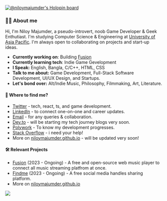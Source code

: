 [![@niloymajumder's Holopin board](https://holopin.io/api/user/board?user=niloymajumder)](https://holopin.io/@niloymajumder)
### 👋🏻 About me
Hi, I'm Niloy Majumder, a pseudo-introvert, noob Game Developer & Geek Enthutiast. I'm studying Computer Science & Engineering at [University of Asia Pacific](https://www.uap-bd.edu/). I'm always open to collaborating on projects and start-up ideas. 

* **Currently working on**: Building [Fusion](https://playfusion.netlify.app/)
* **Currently learning tech**: Indie Game Gevelopment
* **I Speak:** English, Bangla, C/C++, HTML, CSS
* **Talk to me about:** Game Development, Full-Stack Software Development, UI/UX Design, and Startups.
* **Let's bond over:** Alt/Indie Music, Philosophy, Filmmaking, Art, Literature.

#### 👀 Where to find me?
* [Twitter](https://twitter.com/bluefloyd07) - tech, react, ts, and game development.
* [LinkedIn](https://linkedin.com/in/niloymajumder) - to connect one-on-one and career updates.
* [Email](mailto://niloy.majumder@outlook.com) - for any queries & collaboration.
* [Dev.to](https://dev.to/bluefloyd) - will be starting my tech journey blogs very soon.
* [Polywork](https://www.polywork.com/niloymajumder) - To know my development progresses.
* [Stack Overflow](https://stackoverflow.com/users/20199503/niloy-majumder) - i need your help!
* More on [niloymajumder.github.io](https://niloymajumder.github.io/) - will be updated very soon!

#### 🛠️ Relevant Projects
* [Fusion](https://playfusion.netlify.app/) (2023 - Ongoing) - A free and open-source web music player to connect all music streaming platfrom at once.
* [Findme](https://usefindme.vercel.app/) (2023 - Ongoing) - A free social media handles sharing platform.
* More on [niloymajumder.github.io](https://niloymajumder.github.io/)

[![](https://visitcount.itsvg.in/api?id=niloymajumder&icon=2&color=0)](https://visitcount.itsvg.in)
